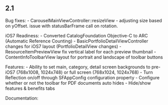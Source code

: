 ## 2.1

Bug fixes:
	- CarouselMainViewController::resizeView - adjusting size based on yOffset.
		issue with statusBarFrame call on rotation.
	
iOS7 Readiness:
	- Converted CatalogFoundation Objective-C to ARC (Automatic Reference Counting)
	- BasicPortfolioDetailViewController changes for iOS7 layout (PortfolioDetailView changes)
	- ResourceItemPreviewView fix vertical label for each preview thumbnail
	- ContentInfoToolbarView layout for portrait and landscape of toolbar buttons

Features:
	- Ability to set main, category, detail screen backgrounds to 
		pre-iOS7 (768x1008, 1024x748) or full screen (768x1024, 1024x768)
	- Turn Reflection on/off through SFAppConfig configuration property
	- Configure whether or not the toolbar for PDF documents auto hides
	- Hide/show features & benefits tabs

Documentation:

